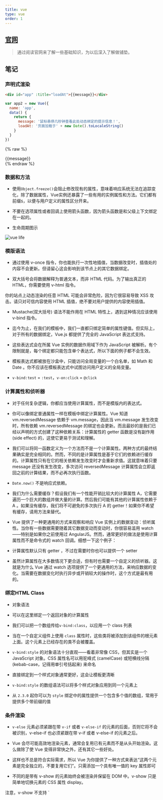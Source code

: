 ```yaml
---
title: vue
type: vue
order: 1
---
```


## [官网](https://cn.vuejs.org/v2/guide/installation.html)

>通过阅读官网来了解一些基础知识，为以后深入了解做铺垫。

## 笔记

### 声明式渲染

```html
<div id="app" :title="loadAt">{{message}}</div>
```

```js
var app2 = new Vue({
  name: 'app',
  data() {
    return {
      message: '鼠标悬停几秒钟查看此处动态绑定的提示信息！',
      loadAt: '页面加载于' + new Date().toLocaleString()
    }
  }
})
```

{% raw %}
<div id="vue-state-demo" class="demo" :title="loadAt">{{message}}</div>
<script>
  var app2 = new Vue({
    el: '#vue-state-demo',
    data() {
      return {
        message: '鼠标悬停几秒钟查看此处动态绑定的提示信息！',
        loadAt: '页面加载于' + new Date().toLocaleString()
      }
    }
  })
</script>
{% endraw %}

### 数据和方法

- 使用`Object.freeze()`会阻止修改现有的属性，意味着响应系统无法在追踪变化，除了数据属性，Vue实例还暴露了一些有用的实例属性和方法。它们都有前缀`$`，以便与用户定义的属性区分开来。

- 不要在选项属性或者回调上使用箭头函数，因为箭头函数是和父级上下文绑定在一起的。

- 生命周期图示

![vue life](https://cn.vuejs.org/images/lifecycle.png)

### 模版语法

- 通过使用 v-once 指令，你也能执行一次性地插值，当数据改变时，插值处的内容不会更新。但请留心这会影响到该节点上的其它数据绑定。

- 双大括号会将数据解释为普通文本，而非 HTML 代码。为了输出真正的 HTML，你需要使用 v-html 指令。

<p class="tip">你的站点上动态渲染的任意 HTML 可能会非常危险，因为它很容易导致 XSS 攻击。请只对可信内容使用 HTML 插值，绝不要对用户提供的内容使用插值。</p>

- Mustache(双大括号) 语法不能作用在 HTML 特性上，遇到这种情况应该使用 v-bind 指令。

- 迄今为止，在我们的模板中，我们一直都只绑定简单的属性键值。但实际上，对于所有的数据绑定，Vue.js 都提供了完全的 JavaScript 表达式支持。

- 这些表达式会在所属 Vue 实例的数据作用域下作为 JavaScript 被解析。有个限制就是，每个绑定都只能包含单个表达式，所以下面的例子都不会生效。

- 模板表达式都被放在沙盒中，只能访问全局变量的一个白名单，如 Math 和 Date 。你不应该在模板表达式中试图访问用户定义的全局变量。

- `v-bind:test` = `:test`，`v-on:click` = `@click`

### 计算属性和侦听器

- 对于任何复杂逻辑，你都应当使用计算属性，而不是模版内的表达式。

- 你可以像绑定普通属性一样在模板中绑定计算属性。Vue 知道 vm.reversedMessage 依赖于 vm.message，因此当 vm.message 发生改变时，所有依赖 vm.reversedMessage 的绑定也会更新。而且最妙的是我们已经以声明的方式创建了这种依赖关系：计算属性的 getter 函数是没有副作用 (side effect) 的，这使它更易于测试和理解。

- 我们可以将同一函数定义为一个方法而不是一个计算属性。两种方式的最终结果确实是完全相同的。然而，不同的是计算属性是基于它们的依赖进行缓存的。计算属性只有在它的相关依赖发生改变时才会重新求值。这就意味着只要 message 还没有发生改变，多次访问 reversedMessage 计算属性会立即返回之前的计算结果，而不必再次执行函数。

- `Date.now()` 不是响应式依赖。

- 我们为什么需要缓存？假设我们有一个性能开销比较大的计算属性 A，它需要遍历一个巨大的数组并做大量的计算。然后我们可能有其他的计算属性依赖于 A 。如果没有缓存，我们将不可避免的多次执行 A 的 getter！如果你不希望有缓存，请用方法来替代。

- Vue 提供了一种更通用的方式来观察和响应 Vue 实例上的数据变动：侦听属性。当你有一些数据需要随着其它数据变动而变动时，你很容易滥用 watch——特别是如果你之前使用过 AngularJS。然而，通常更好的做法是使用计算属性而不是命令式的 watch 回调。细想一下这个例子：

- 计算属性默认只有 getter ，不过在需要时你也可以提供一个 setter

- 虽然计算属性在大多数情况下更合适，但有时也需要一个自定义的侦听器。这就是为什么 Vue 通过 watch 选项提供了一个更通用的方法，来响应数据的变化。当需要在数据变化时执行异步或开销较大的操作时，这个方式是最有用的。

### 绑定HTML Class

- 对象语法

- 可以在这里绑定一个返回对象的计算属性

- 我们可以把一个数组传给`v-bind:class`，以应用一个 class 列表

- 当在一个自定义组件上使用 `class` 属性时，这些类将被添加到该组件的根元素上面。这个元素上已经存在的类不会被覆盖。

- `v-bind:style` 的对象语法十分直观——看着非常像 CSS，但其实是一个 JavaScript 对象。CSS 属性名可以用驼峰式 (camelCase) 或短横线分隔 (kebab-case，记得用单引号括起来) 来命名

- 直接绑定到一个样式对象通常更好，这会让模板更清晰

- `v-bind:style` 的数组语法可以将多个样式对象应用到同一个元素上

- 从 `2.3.0` 起你可以为 `style` 绑定中的属性提供一个包含多个值的数组，常用于提供多个带前缀的值

### 条件渲染

- `v-else` 元素必须紧跟在带 `v-if` 或者 `v-else-if` 的元素的后面，否则它将不会被识别，v-else-if 也必须紧跟在带 v-if 或者 v-else-if 的元素之后。

- Vue 会尽可能高效地渲染元素，通常会复用已有元素而不是从头开始渲染。这么做除了使 Vue 变得非常快之外，还有其它一些好处。

- 这样也不总是符合实际需求，所以 Vue 为你提供了一种方式来表达“这两个元素是完全独立的，不要复用它们”。只需添加一个具有唯一值的 key 属性即可

- 不同的是带有 v-show 的元素始终会被渲染并保留在 DOM 中。v-show 只是简单地切换元素的 CSS 属性 display。

<p class="tip">注意，v-show 不支持 `<template>` 元素，也不支持 `v-else`。</p>

- `v-if` vs `v-show`
v-if 是“真正”的条件渲染，因为它会确保在切换过程中条件块内的事件监听器和子组件适当地被销毁和重建。

v-if 也是惰性的：如果在初始渲染时条件为假，则什么也不做——直到条件第一次变为真时，才会开始渲染条件块。

相比之下，v-show 就简单得多——不管初始条件是什么，元素总是会被渲染，并且只是简单地基于 CSS 进行切换。

一般来说，v-if 有更高的切换开销，而 v-show 有更高的初始渲染开销。因此，如果需要非常频繁地切换，则使用 v-show 较好；如果在运行时条件很少改变，则使用 v-if 较好。

- 当 v-if 与 v-for 一起使用时，v-for 具有比 v-if 更高的优先级。

### 列表渲染

- 我们用 v-for 指令根据一组数组的选项列表进行渲染。v-for 指令需要使用 item in items 形式的特殊语法，items 是源数据数组并且 item 是数组元素迭代的别名。

- 在 v-for 块中，我们拥有对父作用域属性的完全访问权限。v-for 还支持一个可选的第二个参数为当前项的索引，形式（`v-for="(item, index) in items`"）。

- 你也可以用 v-for 通过一个对象的属性来迭代，形式（`v-for="(value, key) in object`"）。

<p class="tip">在遍历对象时，是按 Object.keys() 的结果遍历，但是不能保证它的结果在不同的 JavaScript 引擎下是一致的。</p>

- 当 Vue.js 用 v-for 正在更新已渲染过的元素列表时，它默认用“就地复用”策略。如果数据项的顺序被改变，Vue 将不会移动 DOM 元素来匹配数据项的顺序， 而是简单复用此处每个元素，并且确保它在特定索引下显示已被渲染过的每个元素。这个类似 Vue 1.x 的 track-by="$index" 。

- 这个默认的模式是高效的，但是只适用于不依赖子组件状态或临时 DOM 状态 (例如：表单输入值) 的列表渲染输出。

- Vue 包含一组观察数组的变异方法，所以它们也将会触发视图更新。这些方法如下：
    `push()`
    `pop()`
    `shift()`
    `unshift()`
    `splice()`
    `sort()`
    `reverse()`
    
- 变异方法 (mutation method)，顾名思义，会改变被这些方法调用的原始数组。相比之下，也有非变异 (non-mutating method) 方法，例如：filter(), concat() 和 slice() 。这些不会改变原始数组，但总是返回一个新数组。当使用非变异方法时，可以用新数组替换旧数组：

- 你可能认为这将导致 Vue 丢弃现有 DOM 并重新渲染整个列表。幸运的是，事实并非如此。Vue 为了使得 DOM 元素得到最大范围的重用而实现了一些智能的、启发式的方法，所以用一个含有相同元素的数组去替换原来的数组是非常高效的操作。

- 由于 JavaScript 的限制，Vue 不能检测以下变动的数组：

1. 当你利用索引直接设置一个项时，例如：vm.items[indexOfItem] = newValue
1. 当你修改数组的长度时，例如：vm.items.length = newLength

- 可以使用 `vm.$set` 实例方法，该方法是全局方法 `Vue.set` 的一个别名：

- 为了解决第二类问题，你可以使用 `splice`

- Vue 不能检测对象属性的添加或删除：

- 对于已经创建的实例，Vue 不能动态添加根级别的响应式属性。但是，可以使用 `Vue.set(object, key, value)` / `vm.$set` 方法向嵌套对象添加响应式属性

- 有时你可能需要为已有对象赋予多个新属性，比如使用 `Object.assign()` 或 `_.extend()`。在这种情况下，你应该用两个对象的属性创建一个新的对象。所以，如果你想添加新的响应式属性

### 事件处理

- 可以用 v-on 指令监听 DOM 事件，并在触发时运行一些 JavaScript 代码。

- 然而许多事件处理逻辑会更为复杂，所以直接把 JavaScript 代码写在 v-on 指令中是不可行的。因此 v-on 还可以接收一个需要调用的方法名称。

- 除了直接绑定到一个方法，也可以在内联 JavaScript 语句中调用方法（就是往函数里传参数）

- 有时也需要在内联语句处理器中访问原始的 DOM 事件。可以用特殊变量 `$event` 把它传入方法

- Vue.js 为 v-on 提供了事件修饰符。之前提过，修饰符是由点开头的指令后缀来表示的。
    .stop
    .prevent
    .capture
    .self
    .once
    .passive

- 使用修饰符时，顺序很重要；相应的代码会以同样的顺序产生。因此，用 `v-on:click.prevent.self` 会阻止所有的点击，而 `v-on:click.self.prevent` 只会阻止对元素自身的点击。

> 2.1.4 新增

- 不像其它只能对原生的 DOM 事件起作用的修饰符，.once 修饰符还能被用到自定义的组件事件上。如果你还没有阅读关于组件的文档，现在大可不必担心。

> 2.3.0 新增

- Vue 还对应 addEventListener 中的 passive 选项提供了 .passive 修饰符。这个 .passive 修饰符尤其能够提升移动端的性能。

<p class="tip">不要把 `.passive` 和 `.prevent` 一起使用，因为 `.prevent` 将会被忽略，同时浏览器可能会向你展示一个警告。请记住，`.passive` 会告诉浏览器你不想阻止事件的默认行为。</p>

你可能注意到这种事件监听的方式违背了关注点分离 (separation of concern) 这个长期以来的优良传统。但不必担心，因为所有的 Vue.js 事件处理方法和表达式都严格绑定在当前视图的 ViewModel 上，它不会导致任何维护上的困难。实际上，使用 v-on 有几个好处：

- 扫一眼 HTML 模板便能轻松定位在 JavaScript 代码里对应的方法。

- 因为你无须在 JavaScript 里手动绑定事件，你的 ViewModel 代码可以是非常纯粹的逻辑，和 DOM 完全解耦，更易于测试。

- 当一个 ViewModel 被销毁时，所有的事件处理器都会自动被删除。你无须担心如何自己清理它们。

### 表单输入绑定

- 你可以用 `v-model` 指令在表单 `<input>` 及 `<textarea>` 元素上创建双向数据绑定。它会根据控件类型自动选取正确的方法来更新元素。尽管有些神奇，但 `v-model` 本质上不过是语法糖。它负责监听用户的输入事件以更新数据，并对一些极端场景进行一些特殊处理。

- 如果 `v-model` 表达式的初始值未能匹配任何选项，`<select>` 元素将被渲染为“未选中”状态。在 iOS 中，这会使用户无法选择第一个选项。因为这样的情况下，iOS 不会触发 `change` 事件。因此，更推荐像上面这样提供一个值为空的禁用选项。

- 修饰符
    `.lazy`
    `.number`
    `.trim`

### 组件基础

- 因为组件是可复用的 Vue 实例，所以它们与 new Vue 接收相同的选项，例如 data、computed、watch、methods 以及生命周期钩子等。仅有的例外是像 el 这样根实例特有的选项。

- 一个组件的 `data` 选项必须是一个函数，因此每个实例可以维护一份被返回对象的独立的拷贝

- 全局注册和局部注册。至此，我们的组件都只是通过 Vue.component 全局注册的：

- Prop 是你可以在组件上注册的一些自定义特性。当一个值传递给一个 prop 特性的时候，它就变成了那个组件实例的一个属性。为了给博文组件传递一个标题，我们可以用一个 props 选项将其包含在该组件可接受的 prop 列表中：

- 单个根元素

- 子组件调用父组件的方法，使用`this.$emit`

- 插槽

- 动态组件

### Prop

- HTML 中的特性名是大小写不敏感的，所以浏览器会把所有大写字符解释为小写字符。这意味着当你使用 DOM 中的模板时，camelCase (驼峰命名法) 的 prop 名需要使用其等价的 kebab-case (短横线分隔命名),如果你使用字符串模板，那么这个限制就不存在了。

- 如果你想要将一个对象的所有属性都作为 `prop` 传入，你可以使用不带参数的 `v-bind` (取代 `v-bind:prop-name`)。例如，对于一个给定的对象 `post`

- 所有的 prop 都使得其父子 prop 之间形成了一个单向下行绑定：父级 prop 的更新会向下流动到子组件中，但是反过来则不行。这样会防止从子组件意外改变父级组件的状态，从而导致你的应用的数据流向难以理解。

- 额外的，每次父级组件发生更新时，子组件中所有的 prop 都将会刷新为最新的值。这意味着你不应该在一个子组件内部改变 prop。如果你这样做了，Vue 会在浏览器的控制台中发出警告。

- 我们可以为组件的 prop 指定验证要求，例如你知道的这些类型。如果有一个需求没有被满足，则 Vue 会在浏览器控制台中警告你。这在开发一个会被别人用到的组件时尤其有帮助。

- 将原生事件绑定到组件

- `.sync`

### 插槽

- 插槽内容

```html
<navigation-link url="/profile">
  Your Profile
</navigation-link>
```

`<navigation-link>`:

```html
<a
  :href="url"
  class="nav-link">
  <slot></slot>
</a>
```

- 具名插槽

```html
<div class="container">
  <header>
    <slot name="header"></slot>
  </header>
  <main>
    <slot></slot>
  </main>
  <footer>
    <slot name="footer"></slot>
  </footer>
</div>
```

在向具名插槽提供内容的时候，我们可以在一个父组件的 `<template>` 元素上使用 slot 特性：

```html
<base-layout>
  <template slot="header">
    <h1>Here might be a page title</h1>
  </template>

  <p>A paragraph for the main content.</p>
  <p>And another one.</p>

  <template slot="footer">
    <p>Here's some contact info</p>
  </template>
</base-layout>
```

另一种 `slot` 特性的用法是直接用在一个普通的元素上：

```html
<base-layout>
  <h1 slot="header">Here might be a page title</h1>

  <p>A paragraph for the main content.</p>
  <p>And another one.</p>

  <p slot="footer">Here's some contact info</p>
</base-layout>
```

我们还是可以保留一个未命名插槽，这个插槽是默认插槽，也就是说它会作为所有未匹配到插槽的内容的统一出口。

- 插槽作用域

### 动态组件 & 异步组件

- 重新创建动态组件的行为通常是非常有用的，但是在这个案例中，我们更希望那些标签的组件实例能够被在它们第一次被创建的时候缓存下来。为了解决这个问题，我们可以用一个 `<keep-alive>` 元素将其动态组件包裹起来。

- 处理加载状态

### 处理边界情况

- 循环引用

组件是可以在它们自己的模板中调用自身的。不过它们只能通过 name 选项来做这件事：

### 进入/离开 & 列表过渡

- 在 CSS 过渡和动画中自动应用 class
- 可以配合使用第三方 CSS 动画库，如 Animate.css
- 在过渡钩子函数中使用 JavaScript 直接操作 DOM
- 可以配合使用第三方 JavaScript 动画库，如 Velocity.js

- Vue 提供了 transition 的封装组件，在下列情形中，可以给任何元素和组件添加进入/离开过渡

### 插件

- 插件通常会为 Vue 添加全局功能。插件的范围没有限制——一般有下面几种：

    添加全局方法或者属性，如: vue-custom-element

    添加全局资源：指令/过滤器/过渡等，如 vue-touch

    通过全局 mixin 方法添加一些组件选项，如: vue-router

    添加 Vue 实例方法，通过把它们添加到 Vue.prototype 上实现。

    一个库，提供自己的 API，同时提供上面提到的一个或多个功能，如 vue-router

- Vue.js 的插件应当有一个公开方法 install 。这个方法的第一个参数是 Vue 构造器，第二个参数是一个可选的选项对象：

```js
const AsyncComponent = () => ({
  // 需要加载的组件 (应该是一个 `Promise` 对象)
  component: import('./MyComponent.vue'),
  // 异步组件加载时使用的组件
  loading: LoadingComponent,
  // 加载失败时使用的组件
  error: ErrorComponent,
  // 展示加载时组件的延时时间。默认值是 200 (毫秒)
  delay: 200,
  // 如果提供了超时时间且组件加载也超时了，
  // 则使用加载失败时使用的组件。默认值是：`Infinity`
  timeout: 3000
})
```

### 开发插件 $$
插件通常会为 Vue 添加全局功能。插件的范围没有限制——一般有下面几种：

添加全局方法或者属性，如: vue-custom-element

添加全局资源：指令/过滤器/过渡等，如 vue-touch

通过全局 mixin 方法添加一些组件选项，如: vue-router

添加 Vue 实例方法，通过把它们添加到 Vue.prototype 上实现。

一个库，提供自己的 API，同时提供上面提到的一个或多个功能，如 vue-router

**Vue.js 的插件应当有一个公开方法 install 。这个方法的第一个参数是 Vue 构造器，第二个参数是一个可选的选项对象：**
```js
MyPlugin.install = function (Vue, options) {
  // 1. 添加全局方法或属性
  Vue.myGlobalMethod = function () {
    // 逻辑...
  }

  // 2. 添加全局资源
  Vue.directive('my-directive', {
    bind (el, binding, vnode, oldVnode) {
      // 逻辑...
    }
    ...
  })

  // 3. 注入组件
  Vue.mixin({
    created: function () {
      // 逻辑...
    }
    ...
  })

  // 4. 添加实例方法
  Vue.prototype.$myMethod = function (methodOptions) {
    // 逻辑...
  }
}
```
### 使用插件
通过`Vue.use()`使用插件，第一个参数是插件，第二个参数是选项对象

## Vue Api note

### data

需要使用函数返回新的对象，以保证每个实例的`data`对象都是独立的

### computed

计算属性的结果会被缓存，除非依赖的响应式属性出现更新，非响应式属性不能触发自动更新操作

> 第一个参数是`vm`

### methods

不能使用箭头函数，会出现绑定的上下文不是`vm`的情况

### watch

也不能使用箭头函数

### template

有`render`函数，该选项会被忽略
模板将会 替换 挂载的元素。挂载元素的内容都将被忽略，除非模板的内容有分发插槽。

### render

如果组件是一个函数组件，渲染函数还会接收一个额外的 context 参数，为没有实例的函数组件提供上下文信息。

### 生命周期钩子

> 不能使用箭头函数

- `beforeCreate`：在实例初始化之后，数据观测 (`data observer`) 和 `event/watcher` 事件配置之前被调用。这里访问不到`data`，`methods`和`watch`

- `created`: 在实例创建完成后被立即调用。在这一步，实例已完成以下的配置：数据观测 (`data observer`)，属性和方法的运算，`watch/event` 事件回调。然而，挂载阶段还没开始，`$el` 属性目前不可见。这一步完成了渲染前的准备动作，真实的`dom`还未渲染。

- `beforeMount`: 在挂载开始之前被调用：相关的 `render` 函数首次被调用。该钩子在服务器端渲染期间不被调用。这一步产生了真实`dom`结构，但是还是没有挂载到真实`dom`节点上。

- `mounted`: `el` 被新创建的 `vm.$el` 替换，并挂载到实例上去之后调用该钩子。如果 `root` 实例挂载了一个文档内元素，当 `mounted` 被调用时 `vm.$el` 也在文档内。注意 `mounted` 不会承诺所有的子组件也都一起被挂载。如果你希望等到整个视图都渲染完毕，可以用 `vm.$nextTick` 替换掉 `mounted`。这一步可以使用实例的`$el`属性来修改渲染后的`dom`结构，不过这么做比较低效，因为此时操作的是真实的`dom`

- `beforeUpdate`: 数据更新时调用，发生在虚拟 `DOM` 打补丁之前。这里适合在更新之前访问现有的 `DOM`，比如手动移除已添加的事件监听器。该钩子在服务器端渲染期间不被调用，因为只有初次渲染会在服务端进行。这一步发生在`watch`之后，如果更新的值有`watcher`。更新`data`才会触发，更新`methods`不会触发。

- `updated`: 由于数据更改导致的虚拟 DOM 重新渲染和打补丁，在这之后会调用该钩子。当这个钩子被调用时，组件 DOM 已经更新，所以你现在可以执行依赖于 DOM 的操作。然而在大多数情况下，你应该避免在此期间更改状态。如果要相应状态改变，通常最好使用计算属性或 watcher 取而代之。注意 updated 不会承诺所有的子组件也都一起被重绘。如果你希望等到整个视图都重绘完毕，可以用 vm.$nextTick 替换掉 updated

- `activated`: keep-alive 组件激活时调用。该钩子在服务器端渲染期间不被调用。

- `deactivated`: keep-alive 组件停用时调用。该钩子在服务器端渲染期间不被调用。

- `beforeDestroy`: 实例销毁之前调用。在这一步，实例仍然完全可用。该钩子在服务器端渲染期间不被调用。

- `destroyed`: Vue 实例销毁后调用。调用后，Vue 实例指示的所有东西都会解绑定，所有的事件监听器会被移除，所有的子实例也会被销毁。该钩子在服务器端渲染期间不被调用。

- `errorCaptured`: 当捕获一个来自子孙组件的错误时被调用。此钩子会收到三个参数：错误对象、发生错误的组件实例以及一个包含错误来源信息的字符串。此钩子可以返回 false 以阻止该错误继续向上传播。

### vm.$watch

- 在变异 (不是替换) 对象或数组时，旧值将与新值相同，因为它们的引用指向同一个对象/数组。Vue 不会保留变异之前值的副本。

## vue-router原理
todo
[参考资料](https://juejin.im/post/5b08c9ccf265da0dd527d98d)


## 参考资料

> [链接](https://ustbhuangyi.github.io/vue-analysis/)

### 笔记

>通过阅读其他人的文档来了解他们是怎么拆分和阅读源码的，前提是你对源码和仓库结构有一定了解。

下面记录阅读上面电子书的一些重点、笔记：

### `runtime only` VS `runtime with compiler`

使用`vue-loader`将`template`编译成`js`，只需要使用到`runtime only`版本的`Vue`，因此更轻量。
相反，如果使用到`template`属性，则需要使用`runtime with compiler`将`template`编译成`js`。
所以使用脚手架一般采用`rumtime only`，而在浏览器中一般使用`runtime with compiler`。

### 拆分过程

- 简要介绍仓库结构和前置知识。
- 从最简单的渲染`hello vue`开始，这点和我基本一致。
- `Vue`实例挂载的实现，直接从`$mount`开始说起，这点和我不同，我是一步步分析下来，且行且看。

## 我理解的Vue源码

<p class="tip">通篇使用的`Vue`版本：2.5.0<br>前置知识：`webpack`、`flow`</p>

## Vue core

`Vue`是一个很流行的前端框架，那么它的原理是什么呢？下面来一步一步解析`Vue`的源代码，看看它是怎么实现的，做到知己知彼，百战不殆。

## 下载仓库

`github`下载`Vue`，`github`快要被`微软`收购了，希望做的越来越好吧！现在发现`github`真是程序员不可缺少的网站啊～

## package.json

拿到一个项目，首先查看`package.json`，看看它是怎么打包，发布以及测试的。我们的目的是查看源代码，所以直接看是如何打包成`Vue.js`就行了。

## npm run build

从`package.json`我们可以看到`npm run build`命令是用来打包代码成`vue.js`的，内容是：

```bash
node build/build.js
```

所以接下来看一下`build.js`到底有什么

## build.js

这个脚本中引入了`config.js`，可以看到在`config.js`脚本中，输出`dist/vue.js`的`key-value`是：

```js
'web-full-dev': {
  entry: resolve('web/entry-runtime-with-compiler.js'),
  dest: resolve('dist/vue.js'),
  format: 'umd',
  env: 'development',
  alias: { he: './entity-decoder' },
  banner
}
```

可以看到入口文件是`web/entry-runtime-with-compiler.js`，找到`src/platforms/web/entry-runtime-with-compiler.js`文件。

从名字来看，这里应该是进入`runtime` 时带上`compiler`，然后可以看到这里面有

```js
import Vue from './runtime/index'
```

继续查看`./runtime/index`，从这地方`export`出来的应该是`Vue`的运行时，里面有这样一段：

```js
import Vue from 'core/index'
```

`core/index`就是`Vue`的核心代码。

以上就是打包顺序，理清一下：

1. `src/platforms/web/entry-runtime-with-compiler.js`
1. `runtime/index`
1. `core/index`

## 打包后的代码结构

上面说到了`Vue`仓库的打包顺序，那么最终产生的代码结构是怎么样的呢？
直接看打包后的`vue.js`也是一种方法，不够明显不够明智，应该直接看未打包之前的代码来推算出打包过后的代码结构
看之前需要了解一下`flow`，跟`typescript`类似。
这里揭晓一下答案：
- `Vue`就是在全局对象（`node`环境下是`global`，浏览器环境下是`window`，其他环境对应该环境的全局变量）下挂载的一个构造函数。
- 这个构造函数有着自己众多的原型
- 当使用`new`关键词创建实例时，该实例会继承构造函数的所有原型
- 随着实例的创建，完成了传入对象参数到渲染至浏览器的一系列步骤
- 大致过程就是这样，具体细节后面讨论

## 从`hello vue`开始

不管学什么先从`hello world`开始，这是一条永恒不变的真理，首先看看下面这段代码`vue`是怎么执行的，了解了它之后，才可以向更深层次的应用进发：

```html
<div>{{hello}}</div>
```
```js
new Vue({
  name: 'hello vue',
  data () {
    hello: 'i am hello vue'
  }
})
```

### 观察`vue.js`

假设你对打包之前的项目结构比较了解，安装依赖，运行`npm run build`，这里直接从生成的`dist/vue.js`文件开始看起，好处是节省时间成本，不用到处跳转找依赖函数，不过不了解的地方还是需要查阅一下`src`中的代码。

### 入口

首先看看`Vue`构造函数是怎么挂载在全局对象上的：

```js
(function (global, factory) {
	typeof exports === 'object' && typeof module !== 'undefined' ? module.exports = factory() :
	typeof define === 'function' && define.amd ? define(factory) :
	(global.Vue = factory());
}(this, (function () { 
  'use strict';
  // ...
  return Vue$3
})
```
可以看到，通过自运行函数传入`this`和`factory`函数，来将`Vue$3`赋值给`global.vue`，这里的`this`会默认取全局上下文，即不同环境下的全局对象。

---

接下来看看`Vue$3`：
```js
function Vue$3 (options) {
  if ("development" !== 'production' &&
    !(this instanceof Vue$3)
  ) {
    warn('Vue is a constructor and should be called with the `new` keyword');
  }
  this._init(options);
}
```
`options`就是我们传入的：
```js
{
  name: 'hello vue',
  data () {
    hello: 'i am hello vue'
  }
}
```
这一部分，至此，入口函数找到了，他会判断你是不是使用了`new`来创建实例，以及调用一个`this._init(options)`方法，前文所说，这个`_init`方法肯定存在于`Vue$3`的`prototype`上。

### _init(options)

首先`factory`函数中执行了`initMixin(Vue$3)`，下面看一下这个函数：
```js
var uid$1 = 0;
function initMixin (Vue) {
  Vue.prototype._init = function (options) {
    var vm = this;
    // a uid
    vm._uid = uid$1++;

    var startTag, endTag;
    /* istanbul ignore if */
    if ("development" !== 'production' && config.performance && mark) {
      startTag = "vue-perf-start:" + (vm._uid);
      endTag = "vue-perf-end:" + (vm._uid);
      mark(startTag);
    }

    // a flag to avoid this being observed
    vm._isVue = true;
    // merge options
    if (options && options._isComponent) {
      // optimize internal component instantiation
      // since dynamic options merging is pretty slow, and none of the
      // internal component options needs special treatment.
      initInternalComponent(vm, options);
    } else {
      vm.$options = mergeOptions(
        resolveConstructorOptions(vm.constructor),
        options || {},
        vm
      );
    }
    /* istanbul ignore else */
    {
      initProxy(vm);
    }
    // expose real self
    vm._self = vm;
    initLifecycle(vm);
    initEvents(vm);
    initRender(vm);
    callHook(vm, 'beforeCreate');
    initInjections(vm); // resolve injections before data/props
    initState(vm);
    initProvide(vm); // resolve provide after data/props
    callHook(vm, 'created');

    /* istanbul ignore if */
    if ("development" !== 'production' && config.performance && mark) {
      vm._name = formatComponentName(vm, false);
      mark(endTag);
      measure(("vue " + (vm._name) + " init"), startTag, endTag);
    }

    if (vm.$options.el) {
      vm.$mount(vm.$options.el);
    }
  };
}
```
可以看到，这个函数在挂载到全局对象时就已经执行了，当构造函数实例化时，就可以直接调用原型上的`_init`函数了，实例在这里挂载了一些属性（通过`this`挂载，这里的`this`就是指实例对象了)
下面来一步一步分析`_init`干了些什么事

#### 挂载_uid和_isVue

```js
var vm = this;
// a uid
vm._uid = uid$1++;

var startTag, endTag;
/* istanbul ignore if */
if ("development" !== 'production' && config.performance && mark) {
  startTag = "vue-perf-start:" + (vm._uid);
  endTag = "vue-perf-end:" + (vm._uid);
  mark(startTag);
}

// a flag to avoid this being observed
vm._isVue = true;
```

#### mergeOptions

```js
// merge options
if (options && options._isComponent) {
  // optimize internal component instantiation
  // since dynamic options merging is pretty slow, and none of the
  // internal component options needs special treatment.
  initInternalComponent(vm, options);
} else {
  vm.$options = mergeOptions(
    resolveConstructorOptions(vm.constructor),
    options || {},
    vm
  );
}
/* istanbul ignore else */
{
  initProxy(vm);
}
// expose real self
vm._self = vm
```
首先我们走了
```js
vm.$options = mergeOptions(
  resolveConstructorOptions(vm.constructor),
  options || {},
  vm
);
```
和
```js
{
  initProxy(vm)
}
```
部分，下面分析一下这部分干了些什么：

---

```js
function resolveConstructorOptions (Ctor) {
  var options = Ctor.options;
  if (Ctor.super) {
    var superOptions = resolveConstructorOptions(Ctor.super);
    var cachedSuperOptions = Ctor.superOptions;
    if (superOptions !== cachedSuperOptions) {
      // super option changed,
      // need to resolve new options.
      Ctor.superOptions = superOptions;
      // check if there are any late-modified/attached options (#4976)
      var modifiedOptions = resolveModifiedOptions(Ctor);
      // update base extend options
      if (modifiedOptions) {
        extend(Ctor.extendOptions, modifiedOptions);
      }
      options = Ctor.options = mergeOptions(superOptions, Ctor.extendOptions);
      if (options.name) {
        options.components[options.name] = Ctor;
      }
    }
  }
  return options
}
```
> super关键字用于访问和调用一个对象的父对象上的函数。
>在构造函数中使用时，super关键字将单独出现，并且必须在使用this关键字之前使用。super关键字也可以用来调用父对象上的函数。
```js
// 调用 父对象/父类 的构造函数
super([arguments]); 
// 调用 父对象/父类 上的方法
super.functionOnParent([arguments]); 
```
这个函数主要用来拿出构造函数的`options`，这里的构造函数就是`Vue`。
下面我们来看看这个函数返回了什么：
`Ctor.super`是`undefined`，因为`Vue`没有父对象。
所以最终返回的是`Ctor.options`，即`Vue`的`options`，对应到源代码就是`Vue$3`。

---

下面再来看看这个`Ctor.options`又是什么东东：
`initGlobalAPI`中有这样一段：
```js
Vue.options = Object.create(null);
ASSET_TYPES.forEach(function (type) {
  Vue.options[type + 's'] = Object.create(null);
});

// this is used to identify the "base" constructor to extend all plain-object
// components with in Weex's multi-instance scenarios.
Vue.options._base = Vue;

extend(Vue.options.components, builtInComponents);
```
可以看到通过执行`initGlobalAPI`...

## 注解

**由于`Vue`源码太过复杂，一步步分析容易掉进回调地狱，所以应该以一种更好的形式展现其中的原理**

- 关于源码一步步实现以及分析可以参考开头的那篇文章，不在此赘述
- 仔细阅读官网上的实现原理
- 首先掌握核心思想，至于实现细节，目前不太适合查看
- 画出原理图，理解实现原理，使用脑图或者流程图